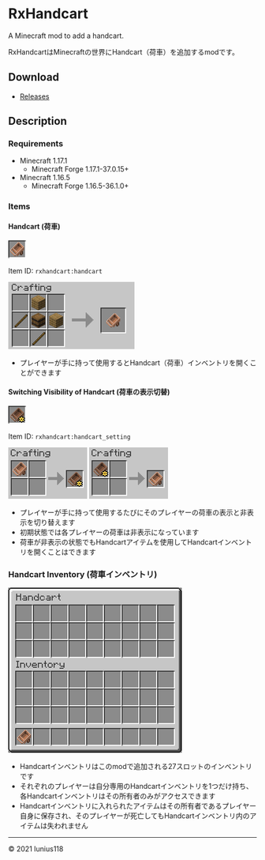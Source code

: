 # RxHandcart

A Minecraft mod to add a handcart.

RxHandcartはMinecraftの世界にHandcart（荷車）を追加するmodです。

## Download

- [Releases](https://github.com/Iunius118/RxHandcart/releases)

## Description

### Requirements

- Minecraft 1.17.1
  - Minecraft Forge 1.17.1-37.0.15+
- Minecraft 1.16.5
  - Minecraft Forge 1.16.5-36.1.0+

### Items

#### Handcart (荷車)

![ ](docs/media/item_handcart.png "Item: Handcart")

Item ID: `rxhandcart:handcart`

![ ](docs/media/recipe_handcart.png "Recipe: Handcart")

- プレイヤーが手に持って使用するとHandcart（荷車）インベントリを開くことができます

#### Switching Visibility of Handcart (荷車の表示切替)

![ ](docs/media/item_handcart_setting.png "Item: Switching Visibility of Handcart")

Item ID: `rxhandcart:handcart_setting`

![ ](docs/media/recipe_handcart_setting.png "Recipe: Switching Visibility of Handcart")
![ ](docs/media/recipe_handcart_res.png "Recipe: 'Handcart' from 'Switching Visibility of Handcart'")

- プレイヤーが手に持って使用するたびにそのプレイヤーの荷車の表示と非表示を切り替えます
- 初期状態では各プレイヤーの荷車は非表示になっています
- 荷車が非表示の状態でもHandcartアイテムを使用してHandcartインベントリを開くことはできます

### Handcart Inventory (荷車インベントリ)

![ ](docs/media/inventory_handcart.png "Handcart Inventory")

- Handcartインベントリはこのmodで追加される27スロットのインベントリです
- それぞれのプレイヤーは自分専用のHandcartインベントリを1つだけ持ち、各Handcartインベントリはその所有者のみがアクセスできます
- Handcartインベントリに入れられたアイテムはその所有者であるプレイヤー自身に保存され、そのプレイヤーが死亡してもHandcartインベントリ内のアイテムは失われません

----
© 2021 Iunius118
